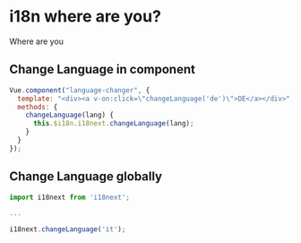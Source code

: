 # i18n where are you?

Where are you

## Change Language in component

```javascript
Vue.component("language-changer", {
  template: "<div><a v-on:click=\"changeLanguage('de')\">DE</a></div>",
  methods: {
    changeLanguage(lang) {
      this.$i18n.i18next.changeLanguage(lang);
    }
  }
});
```

## Change Language globally

```javascript
import i18next from 'i18next';

...

i18next.changeLanguage('it');
```
